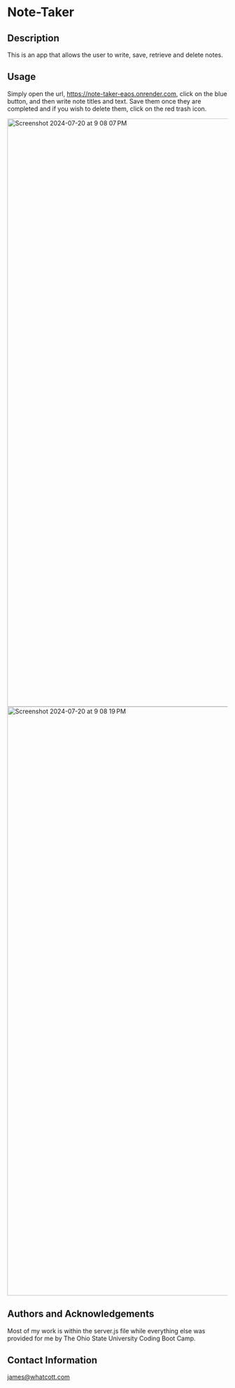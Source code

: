 # Note-Taker

## Description

This is an app that allows the user to write, save, retrieve and delete notes. 

## Usage

Simply open the url, https://note-taker-eaos.onrender.com, click on the blue button, and then write note titles and text. Save them once they are completed and if you wish to delete them, click on the red trash icon. 

<img width="1343" alt="Screenshot 2024-07-20 at 9 08 07 PM" src="https://github.com/user-attachments/assets/0261d1e9-d5ea-4030-8b9b-45d04a5492cf">

<img width="1345" alt="Screenshot 2024-07-20 at 9 08 19 PM" src="https://github.com/user-attachments/assets/fbadd558-fa55-409a-9f1a-3f603e87c7f5">



## Authors and Acknowledgements

Most of my work is within the server.js file while everything else was provided for me by The Ohio State University Coding Boot Camp. 

## Contact Information

james@whatcott.com 
